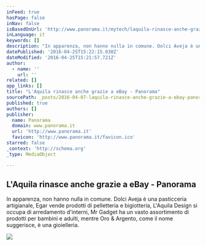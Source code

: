 ```yaml
---
inFeed: true
hasPage: false
inNav: false
isBasedOnUrl: 'http://www.panorama.it/mytech/laquila-rinasce-anche-grazie-ebay/'
inLanguage: it
keywords: []
description: "In apparenza, non hanno nulla in comune. Dolci Aveja è una pasticceria artigianale, Egar vende prodotti di pelletteria e bigiotteria, L'Aquila Design si occupa di arredamento d'interni, Mr Gadget ha un vasto assortimento di prodotti per bambini e adulti, mentre Oro & Argento, come il nome suggerisce, è una gioielleria."
datePublished: '2016-04-25T15:22:15.030Z'
dateModified: '2016-04-25T15:21:57.721Z'
author:
  - name: ''
    url: ''
related: []
app_links: []
title: "L'Aquila rinasce anche grazie a eBay - Panorama"
sourcePath: _posts/2016-04-07-laquila-rinasce-anche-grazie-a-ebay-panorama.md
published: true
authors: []
publisher:
  name: Panorama
  domain: www.panorama.it
  url: 'http://www.panorama.it'
  favicon: 'http://www.panorama.it/favicon.ico'
starred: false
_context: 'http://schema.org'
_type: MediaObject

---
```

<article style=""><h1>L'Aquila rinasce anche grazie a eBay - Panorama</h1><p>In apparenza, non hanno nulla in comune. Dolci Aveja è una pasticceria artigianale, Egar vende prodotti di pelletteria e bigiotteria, L'Aquila Design si occupa di arredamento d'interni, Mr Gadget ha un vasto assortimento di prodotti per bambini e adulti, mentre Oro &amp; Argento, come il nome suggerisce, è una gioielleria.</p><img src="https://s3-us-west-2.amazonaws.com/the-grid-img/p/7a1db6864525be7338173f954828c3f004164b61.jpg" /></article>